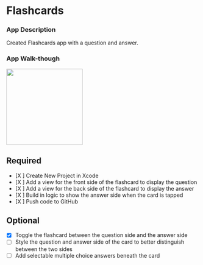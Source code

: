 # Flashcards
### App Description
 Created Flashcards app with a question and answer.

### App Walk-though
<img src="https://github.com/zhenjess/Flashcards/blob/master/Flashcards.gif" width=200><br>

## Required
- [X ] Create New Project in Xcode
- [X ] Add a view for the front side of the flashcard to display the question
- [X ] Add a view for the back side of the flashcard to display the answer
- [X ] Build in logic to show the answer side when the card is tapped
- [X ] Push code to GitHub
## Optional
- [X] Toggle the flashcard between the question side and the answer side
- [ ] Style the question and answer side of the card to better distinguish between the two sides
- [ ] Add selectable multiple choice answers beneath the card
